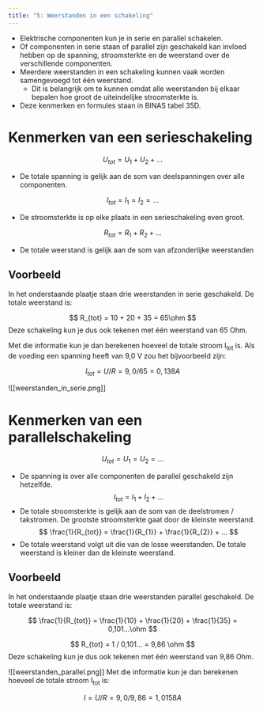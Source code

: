 ```yaml
---
title: "5: Weerstanden in een schakeling"
---
```

- Elektrische componenten kun je in serie en parallel schakelen.
- Of componenten in serie staan of parallel zijn geschakeld kan invloed hebben op de spanning, stroomsterkte en de weerstand over de verschillende componenten.
- Meerdere weerstanden in een schakeling kunnen vaak worden samengevoegd tot één weerstand.
	- Dit is belangrijk om te kunnen omdat alle weerstanden bij elkaar bepalen hoe groot de uiteindelijke stroomsterkte is.
- Deze kenmerken en formules staan in BINAS tabel 35D.
# Kenmerken van een serieschakeling

$$ 
U_{tot} = U_{1} + U_{2}+ ...
$$
- De totale spanning is gelijk aan de som van deelspanningen over alle componenten.

$$
I_{tot} = I_{1} = I_{2} = ...
$$
- De stroomsterkte is op elke plaats in een serieschakeling even groot.

$$
R_{tot} = R_{1} + R_{2} + ...
$$
- De totale weerstand is gelijk aan de som van afzonderlijke weerstanden
## Voorbeeld
In het onderstaande plaatje staan drie weerstanden in serie geschakeld. De totale weerstand is:

$$
R_{tot} = 10 + 20 + 35 = 65\ohm
$$
Deze schakeling kun je dus ook tekenen met één weerstand van 65 Ohm.

Met die informatie kun je dan berekenen hoeveel de totale stroom I<sub>tot</sub> is. Als de voeding een spanning heeft van 9,0 V zou het bijvoorbeeld zijn:

$$
I_{tot} = U / R = 9,0 / 65 = 0,138 A
$$

![[weerstanden_in_serie.png]]
# Kenmerken van een parallelschakeling

$$
U_{tot}=U_{1} = U_{2} = ...
$$
- De spanning is over alle componenten de parallel geschakeld zijn hetzelfde.
$$
I_{tot}=I_{1} + I_{2} + ...
$$
- De totale stroomsterkte is gelijk aan de som van de deelstromen / takstromen. De grootste stroomsterkte gaat door de kleinste weerstand.
$$
\frac{1}{R_{tot}} = \frac{1}{R_{1}} + \frac{1}{R_{2}} + ...  
$$
- De totale weerstand volgt uit die van de losse weerstanden. De totale weerstand is kleiner dan de kleinste weerstand.
## Voorbeeld
In het onderstaande plaatje staan drie weerstanden parallel geschakeld. De totale weerstand is:

$$
\frac{1}{R_{tot}} = \frac{1}{10} + \frac{1}{20} + \frac{1}{35} = 0,101...\ohm
$$

$$
R_{tot} = 1 / 0,101... = 9,86 \ohm
$$
Deze schakeling kun je dus ook tekenen met één weerstand van 9,86 Ohm.

![[weerstanden_parallel.png]]
Met die informatie kun je dan berekenen hoeveel de totale stroom I<sub>tot</sub> is:

$$
I = U / R = 9,0 / 9,86 = 1,0158 A
$$